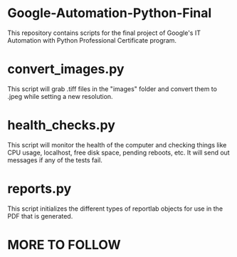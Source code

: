 # Google-Automation-Python-Final

This repository contains scripts for the final project of Google's IT Automation with Python Professional Certificate program.

# convert_images.py

This script will grab .tiff files in the "images" folder and convert them to .jpeg while setting a new resolution.

# health_checks.py

This script will monitor the health of the computer and checking things like CPU usage, localhost, free disk space, pending reboots, etc.
It will send out messages if any of the tests fail.

# reports.py

This script initializes the different types of reportlab objects for use in the PDF that is generated.

# MORE TO FOLLOW
